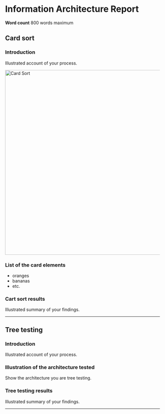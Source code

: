 # Information Architecture Report

**Word count** 800 words maximum

## Card sort

### Introduction

Illustrated account of your process.

<img src="sp2-media/CardSort.jpg" alt="Card Sort" width="600">

### List of the card elements

- oranges
- bananas
- etc.

### Cart sort results

Illustrated summary of your findings.

---

## Tree testing

### Introduction

Illustrated account of your process.

### Illustration of the architecture tested

Show the architecture you are tree testing.

### Tree testing results

Illustrated summary of your findings.

---

